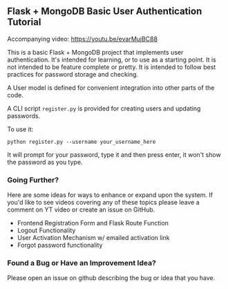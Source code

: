 ## Flask + MongoDB Basic User Authentication Tutorial

Accompanying video: https://youtu.be/evarMujBC88

This is a basic Flask + MongoDB project that implements user authentication. 
It's intended for learning, or to use as a starting point. It is not intended
to be feature complete or pretty. It is intended to follow best practices for
password storage and checking.

A User model is defined for convenient integration into other parts of the code.

A CLI script `register.py` is provided for creating users and updating passwords.

To use it:
```
python register.py --username your_username_here
```
It will prompt for your password, type it and then press enter, it won't show the password as you type.


### Going Further? 

Here are some ideas for ways to enhance or expand upon the system. If you'd like to see videos
covering any of these topics please leave a comment on YT video or create an issue on GitHub.

- Frontend Registration Form and Flask Route Function
- Logout Functionality
- User Activation Mechanism w/ emailed activation link
- Forgot password functionality

### Found a Bug or Have an Improvement Idea?
Please open an issue on github describing the bug or idea that you have.